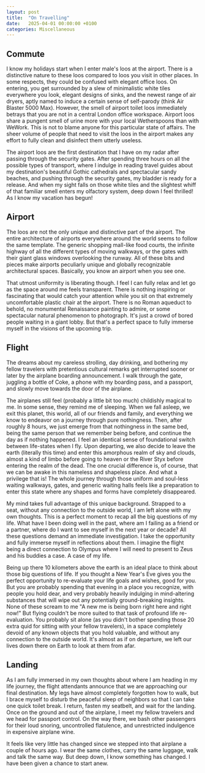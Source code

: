 ```yaml
---
layout: post
title:  "On Travelling"
date:   2025-04-01 00:00:00 +0100
categories: Miscellaneous
---
```


## Commute

I know my holidays start when I enter male's loos at the airport. There is a distinctive nature to these loos compared to loos you visit in other places. In some respects, they could be confused with elegant office loos. On entering, you get surrounded by a slew of minimalistic white tiles everywhere you look, elegant designs of sinks, and the newest range of air dryers, aptly named to induce a certain sense of self-parody (think Air Blaster 5000 Max). However, the smell of airport toilet loos immediately betrays that you are not in a central London office workspace. Airport loos share a pungent smell of urine more with your local Wetherspoons than with WeWork. This is not to blame anyone for this particular state of affairs. The sheer volume of people that need to visit the loos in the airport makes any effort to fully clean and disinfect them utterly useless.

The airport loos are the first destination that I have on my radar after passing through the security gates. After spending three hours on all the possible types of transport, where I indulge in reading travel guides about my destination's beautiful Gothic cathedrals and spectacular sandy beaches, and pushing through the security gates, my bladder is ready for a release. And when my sight falls on those white tiles and the slightest whiff of that familiar smell enters my olfactory system, deep down I feel thrilled! As I know my vacation has begun!

## Airport

The loos are not the only unique and distinctive part of the airport. The entire architecture of airports everywhere around the world seems to follow the same template. The generic shopping mall-like food courts, the infinite highway of all the different types of moving walkways, or the gates with their giant glass windows overlooking the runway. All of these bits and pieces make airports peculiarly unique and globally recognizable architectural spaces. Basically, you know an airport when you see one.

That utmost uniformity is liberating though. I feel I can fully relax and let go as the space around me feels transparent. There is nothing inspiring or fascinating that would catch your attention while you sit on that extremely uncomfortable plastic chair at the airport. There is no Roman aqueduct to behold, no monumental Renaissance painting to admire, or some spectacular natural phenomenon to photograph. It's just a crowd of bored people waiting in a giant lobby. But that's a perfect space to fully immerse myself in the visions of the upcoming trip.

## Flight

The dreams about my careless strolling, day drinking, and bothering my fellow travelers with pretentious cultural remarks get interrupted sooner or later by the airplane boarding announcement. I walk through the gate, juggling a bottle of Coke, a phone with my boarding pass, and a passport, and slowly move towards the door of the airplane.

The airplanes still feel (probably a little bit too much) childishly magical to me. In some sense, they remind me of sleeping. When we fall asleep, we exit this planet, this world, all of our friends and family, and everything we know to endeavor on a journey through pure nothingness. Then, after roughly 8 hours, we just emerge from that nothingness in the same bed, being the same person that we remember being before, and continue the day as if nothing happened. I feel an identical sense of foundational switch between life-states when I fly. Upon departing, we also decide to leave the earth (literally this time) and enter this amorphous realm of sky and clouds, almost a kind of limbo before going to heaven or the River Styx before entering the realm of the dead. The one crucial difference is, of course, that we can be awake in this nameless and shapeless place. And what a privilege that is! The whole journey through those uniform and soul-less waiting walkways, gates, and generic waiting halls feels like a preparation to enter this state where any shapes and forms have completely disappeared.

My mind takes full advantage of this unique background. Strapped to a seat, without any connection to the outside world, I am left alone with my own thoughts. This is a perfect moment to recap all the big questions of my life. What have I been doing well in the past, where am I failing as a friend or a partner, where do I want to see myself in the next year or decade? All these questions demand an immediate investigation. I take the opportunity and fully immerse myself in reflections about them. I imagine the flight being a direct connection to Olympus where I will need to present to Zeus and his buddies a case. A case of my life.

Being up there 10 kilometers above the earth is an ideal place to think about those big questions of life. If you thought a New Year's Eve gives you the perfect opportunity to re-evaluate your life goals and wishes, good for you. But you are probably spending that evening in a place you recognize, with people you hold dear, and very probably heavily indulging in mind-altering substances that will wipe out any potentially ground-breaking insights. None of these scream to me "A new me is being born right here and right now!" But flying couldn't be more suited to that task of profound life re-evaluation. You probably sit alone (as you didn't bother spending those 20 extra quid for sitting with your fellow travelers), in a space completely devoid of any known objects that you hold valuable, and without any connection to the outside world. It's almost as if on departure, we left our lives down there on Earth to look at them from afar.

## Landing

As I am fully immersed in my own thoughts about where I am heading in my life journey, the flight attendants announce that we are approaching our final destination. My legs have almost completely forgotten how to walk, but I brace myself to disturb the peaceful sleep of neighbors so that I can take one quick toilet break. I return, fasten my seatbelt, and wait for the landing. Once on the ground and out of the airplane, I meet my fellow travelers and we head for passport control. On the way there, we bash other passengers for their loud snoring, uncontrolled flatulence, and unrestricted indulgence in expensive airplane wine.

It feels like very little has changed since we stepped into that airplane a couple of hours ago. I wear the same clothes, carry the same luggage, walk and talk the same way. But deep down, I know something has changed. I have been given a chance to start anew.